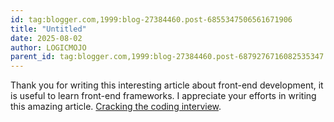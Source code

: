 ```yaml
---
id: tag:blogger.com,1999:blog-27384460.post-6855347506561671906
title: "Untitled"
date: 2025-08-02
author: LOGICMOJO
parent_id: tag:blogger.com,1999:blog-27384460.post-6879276716082535347
---
```


Thank you for writing this interesting article about front-end development, it is useful to learn front-end frameworks. I appreciate your efforts in writing this amazing article. [Cracking the coding interview](https://www.logicmojo.com/).
